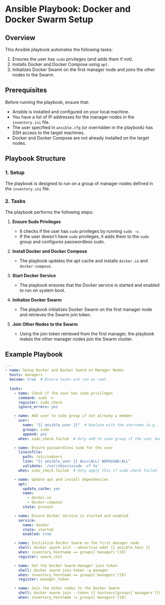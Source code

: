 # Ansible Playbook: Docker and Docker Swarm Setup

## Overview
This Ansible playbook automates the following tasks:
1. Ensures the user has `sudo` privileges (and adds them if not).
2. Installs Docker and Docker Compose using `apt`.
3. Initializes Docker Swarm on the first manager node and joins the other nodes to the Swarm.

## Prerequisites
Before running the playbook, ensure that:
- Ansible is installed and configured on your local machine.
- You have a list of IP addresses for the manager nodes in the `inventory.ini` file.
- The user specified in `ansible.cfg` (or overridden in the playbook) has SSH access to the target machines.
- Docker and Docker Compose are not already installed on the target nodes.

## Playbook Structure

### 1. Setup

The playbook is designed to run on a group of manager nodes defined in the `inventory.ini` file.

### 2. Tasks
The playbook performs the following steps:

1. **Ensure Sudo Privileges**
   - It checks if the user has `sudo` privileges by running `sudo -v`.
   - If the user doesn't have `sudo` privileges, it adds them to the `sudo` group and configures passwordless sudo.

2. **Install Docker and Docker Compose**
   - The playbook updates the apt cache and installs `docker.io` and `docker-compose`.

3. **Start Docker Service**
   - The playbook ensures that the Docker service is started and enabled to run on system boot.

4. **Initialize Docker Swarm**
   - The playbook initializes Docker Swarm on the first manager node and retrieves the Swarm join token.

5. **Join Other Nodes to the Swarm**
   - Using the join token retrieved from the first manager, the playbook makes the other manager nodes join the Swarm cluster.

## Example Playbook

```yaml
---
- name: Setup Docker and Docker Swarm on Manager Nodes
  hosts: managers
  become: true  # Ensure tasks are run as root
  
  tasks:
    - name: Check if the user has sudo privileges
      command: sudo -v
      register: sudo_check
      ignore_errors: yes

    - name: Add user to sudo group if not already a member
      user:
        name: "{{ ansible_user }}"  # Replace with the username (e.g., ubuntu)
        groups: sudo
        append: yes
      when: sudo_check.failed  # Only add to sudo group if the user doesn't have sudo privileges

    - name: Ensure passwordless sudo for the user
      lineinfile:
        path: /etc/sudoers
        line: "{{ ansible_user }} ALL=(ALL) NOPASSWD:ALL"
        validate: '/usr/sbin/visudo -cf %s'
      when: sudo_check.failed  # Only apply this if sudo check failed

    - name: Update apt and install dependencies
      apt:
        update_cache: yes
        name:
          - docker.io
          - docker-compose
        state: present

    - name: Ensure Docker service is started and enabled
      service:
        name: docker
        state: started
        enabled: true

    - name: Initialize Docker Swarm on the first manager node
      shell: docker swarm init --advertise-addr {{ ansible_host }}
      when: inventory_hostname == groups['managers'][0]
      register: swarm_init

    - name: Get the Docker Swarm manager join token
      shell: docker swarm join-token -q manager
      when: inventory_hostname == groups['managers'][0]
      register: manager_token

    - name: Join the other nodes to the Docker Swarm
      shell: docker swarm join --token {{ hostvars[groups['managers'][0]]['manager_token']['stdout'] }} {{ hostvars[groups['managers'][0]]['ansible_host'] }}:2377
      when: inventory_hostname != groups['managers'][0]
